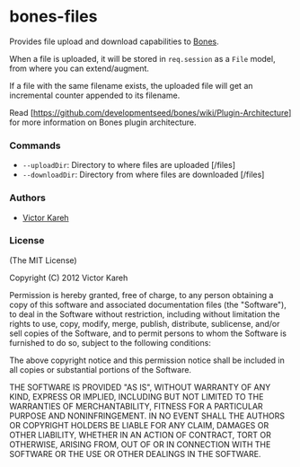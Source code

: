 bones-files
===========

Provides file upload and download capabilities to [Bones](https://github.com/developmentseed/bones).

When a file is uploaded, it will be stored in `req.session` as a `File` model, from where you can extend/augment.

If a file with the same filename exists, the uploaded file will get an incremental counter appended to its filename.

Read [https://github.com/developmentseed/bones/wiki/Plugin-Architecture] for more information on Bones plugin architecture.

### Commands
* `--uploadDir`: Directory to where files are uploaded \[/files\]
* `--downloadDir`: Directory from where files are downloaded \[/files\]

### Authors
* [Victor Kareh](http://github.com/vkareh)

### License

(The MIT License)

Copyright (C) 2012 Victor Kareh

Permission is hereby granted, free of charge, to any person obtaining a copy of this software and associated documentation files (the "Software"), to deal in the Software without restriction, including without limitation the rights to use, copy, modify, merge, publish, distribute, sublicense, and/or sell copies of the Software, and to permit persons to whom the Software is furnished to do so, subject to the following conditions:

The above copyright notice and this permission notice shall be included in all copies or substantial portions of the Software.

THE SOFTWARE IS PROVIDED "AS IS", WITHOUT WARRANTY OF ANY KIND, EXPRESS OR IMPLIED, INCLUDING BUT NOT LIMITED TO THE WARRANTIES OF MERCHANTABILITY, FITNESS FOR A PARTICULAR PURPOSE AND NONINFRINGEMENT. IN NO EVENT SHALL THE AUTHORS OR COPYRIGHT HOLDERS BE LIABLE FOR ANY CLAIM, DAMAGES OR OTHER LIABILITY, WHETHER IN AN ACTION OF CONTRACT, TORT OR OTHERWISE, ARISING FROM, OUT OF OR IN CONNECTION WITH THE SOFTWARE OR THE USE OR OTHER DEALINGS IN THE SOFTWARE.

